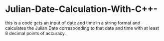 # Julian-Date-Calculation-With-C++-
this is a code gets an input of date and time in a string format and calculates the Julian Date corresponding to that date and time with at least 8 decimal points of accuracy.
